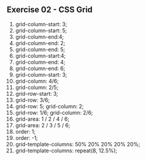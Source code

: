 ## Exercise 02 - CSS Grid

1. grid-column-start: 3;
2. grid-column-start: 5;
3. grid-column-end:4;
4. grid-column-end: 2;
5. grid-column-end: 5;
6. grid-column-start:4;
7. grid-column-end: 4;
8. grid-column-end: 6;
9. grid-column-start: 3;
10. grid-column: 4/6;
11. grid-column: 2/5;
12. grid-row-start: 3;
13. grid-row: 3/6;
14. grid-row: 5;
    grid-column: 2;
15. grid-row: 1/6;
    grid-column: 2/6;
16. grid-area: 1 / 2 / 4 / 6;
17. grid-area: 2 / 3 / 5 / 6;
18. order: 1;
19. order: -1;
20. grid-template-columns: 50% 20% 20% 20% 20%;
21. grid-template-columns: repeat(8, 12.5%);

